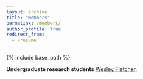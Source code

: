 ```yaml
---
layout: archive
title: "Members"
permalink: /members/
author_profile: true
redirect_from:
  - /resume
---
```


{% include base_path %}

**Undergraduate research students**
<a href="http://samiransinha.github.io/images/students/Wesley_picture.jpg">Wesley Fletcher</a>.
